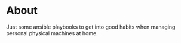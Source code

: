 # About

Just some ansible playbooks to get into good habits when managing personal physical machines at home.